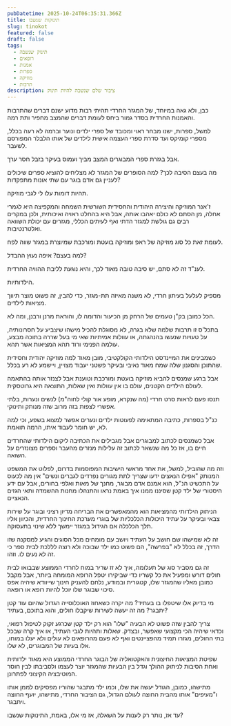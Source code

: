 ```yaml
---
pubDatetime: 2025-10-24T06:35:31.366Z
title: תינוקות שנשבו
slug: tinokot
featured: false
draft: false
tags:
  - תינוק שנשבה
  - רופאים
  - אמנות
  - ספרות
  - מוזיקה
  - תרבות
description: ציבור שלם שנשבה להיות תינוק
---
```


כבן, ולא גאה במיוחד, של המגזר החרדי תהיתי רבות מדוע ישנם דברים 
שהתרבות והאמנות החרדית בסדר גמור ביחס לעומת דברים שהמצב מחפיר ותת רמה.

למשל, ספרות, ישנו מבחר ראוי ומכובד של ספרי ילדים  ונוער וברמה לא רעה בכלל, 
מספרי קומיקס ועד סדרת ספרי העצמה אישית לילדים של אותו הלבלר המפורסם לשעבר.

אבל בגזרת ספרי המבוגרים המצב מביך ועמוס בעיקר בזבל חסר ערך.

מה בעצם הסיבה לכך? למה הסופרים של המגזר לא מצליחים להוציא ספרים שיכולים לעניין גם אדם בוגר עם שתי אונות מתפקדות?

תהיות דומות עלו לי לגבי מוזיקה.

ז'אנר המוזיקה והיצירה היהודית והחסידית השורשית השמחה והמקפיצה היא לגמרי אחלה, מן הסתם לא כולם יאהבו אותה, אבל היא בהחלט ראויה ואיכותית, ולכן במקרים רבים גם גולשת למגזר הדתי ואף לעיתים הכללי, מגזרים עם יכולת השוואה ואלטרנטיבות.

לעומת זאת כל סוג מוזיקה של ראפ ומוזיקה בועטת ומורכבת שמיוצרת במגזר שווה לפח.

למה בעצם? איפה נעוץ ההבדל?

לענ"ד זה לא סתם, יש סיבה טובה מאוד לכך, והיא נוגעת לליבת ההוויה החרדית.

הילדותיות.

מספיק לעלעל בעיתון חרדי, לא משנה מאיזה תת-מגזר, כדי להבין, זה פשוט מוצר תיווך מציאות לילדים.

הכל כמובן בק"ן טעמים של הרחק מן הכיעור והדומה לו, והוראת מרנן ורבנן, ומה לא.

בתכל'ס זו תרבות שלמה שלא בגרה, לא מסוגלת להכיל מישהו שיצביע על חסרונותיה, על טעויות שנעשו בהנהגתה, או עוולות אמיתיות שאי מי בעל שררה בתוכה מבצע, עולמה הפנימי ורוד תהא המציאות אשר תהא.

כשמבינים את המיינדסט הילדותי הקולקטיבי, מובן מאוד למה מוזיקה יהודית וחסידית שהתוכן  והסגנון שלה שמח מאוד נאיבי ובעיקר פשטני יעבוד מצויין, ויישמע לא רע בכלל.

אבל ברגע שמנסים להביא מוזיקה בועטת ומורכבת וטוענת אבל לצנזר אותה בהתאמה לעולם הילדים הקטנים, עולם בו אין עוולות ואין שאלות, התוצאה היא גרוטסקית.

תנסו פעם לראות סרט חרדי (מה שנקרא, מופע אור קולי לחוה"מ) לנשים ונערות, בלתי אפשרי לצפות בזה מרוב שזה מנותק ותינוקי.

כנ"ל בספרות, כתיבה המתאימה לפעוטות ילדים ונערים אפשר למצוא בשפע, וכי למה לא, יש חומר לעבוד איתו, הרמה תואמת.

אבל כשמנסים לכתוב למבוגרים אבל מגבילים את הכתיבה ליקום הילדותי שהחרדים חיים בו, אז כל מה שנשאר לכתוב זה עלילות מנזרים מהעבר וספרים מצונזרים על השואה.

וזה מה שהוביל, למשל, את אחד מראשי הישיבות המפוסמות בדרום, לפלוט את המשפט המנותק "אפילו הנאצים ידעו שצריך לתת מגורים נפרדים לגברים ונשים" אין מה לכעוס על התכשיט הנ"ל, הוא אמנם אדם מבוגר, מחנך של מאות ואלפי בחורים, אבל עם ידע היסטורי של ילד קטן שסיננו ממנו איך באמת נראו והתנהלו מחנות ההשמדה ותאי הגזים הנאציים.

הניתוק הילדותי מהמציאות הוא מהמאפשרים את הבריחה מדיון רציני ובוגר על שירות צבאי ובעיקר על עתיד היכולות הכלכליות של בוגרי מערכת החינוך החרדית, והכיוון אליו תלך הכלכלה אם הגידול במגזר יימשך ללא שינוי בתעסוקה.

זה לא שמישהו שם חושב על העתיד ויושב עם מומחים מכל הסוגים והגיע למסקנה שזו הדרך, זה בכלל לא "בפרשה", הם פשוט כמו ילד שבוכה ולא רוצה לללכת לבית ספר כי זה לא נעים לו. וזהו.

זה גם מסביר סוג של תעלומה, איך לא זז שריר במוח לחרדי הממוצע שבבואו לבית חולים דורש ומפעיל את כל קשריו כדי שביקירו יטפל הרופא המומחה ביותר, אבל מקבל כמובן מאליו שהמגזר שלו, קטגורית ובמודע, נלחם להעניק חינוך שייוודא שיהיה אפס סיכוי שבוגר שלו יוכל להיות רופא או רופאה.

מי בדיוק אלו שיטפלו בו בעתיד? מה יקרה כשאחוז האוכלוסייה הגדול שהיום עוד קטן יתבגר? מה זה יעשה לשירות שיקבלו חולים, והוא בתוכם, בעתיד?

צריך להבין שזה פשוט לא הבעיה "שלו" הוא רק ילד קטן שכרגע זקוק לטיפול רפואי, וכדאי שיהיה הכי מקצועי שאפשר, ובצדק. שאלות ותהיות לגבי העתיד, או איך קרה שבכל בתי החולים, מגזרו תמיד מהפציינטים ואף לא פעם מהרופאים לא עולים ולא יעלו במוחו, אלו בעיות של המבוגרים, לא שלו.

שפיטת המציאות החיצונית והאקטואליה של 
הבוגר החרדי הממוצע היא מאוד ילדותית ואחת הסיבות לניתוק ההולך וגדל 
בין הבעיות שהמגזר יוצר לעצמו ולסביבתו לבין חוסר המוטיבציה הקיצוני לפתרונן.


מתישהו, כמובן, הגודל יעשה את שלו, וכמו ילד מתבגר שהוריו מפסיקים לממן אותו ו"מעיפים" אותו מהבית החוצה לעולם הגדול, גם הציבור החרדי, מתישהו, יועף החוצה ויתבגר.

עד אז, נותר רק לענות על השאלה, אז מי אלו, באמת, התינוקות שנשבו?
